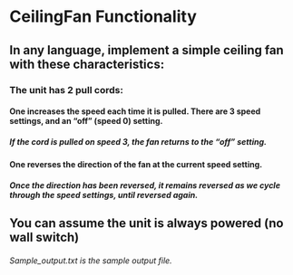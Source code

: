# CeilingFan Functionality
## In any language, implement a simple ceiling fan with these characteristics:
### The unit has 2 pull cords:
####  One increases the speed each time it is pulled.  There are 3 speed settings, and an “off” (speed 0) setting.  
##### If the cord is pulled on speed 3, the fan returns to the “off” setting.
####  One reverses the direction of the fan at the current speed setting.
##### Once the direction has been reversed, it remains reversed as we cycle through the speed settings, until reversed again.
##  You can assume the unit is always powered (no wall switch)

###### Sample_output.txt is the sample output file.
